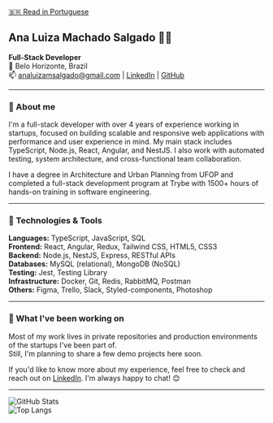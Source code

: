 [🇧🇷 Read in Portuguese](./README-pt.md)

## Ana Luiza Machado Salgado 👩‍💻

**Full-Stack Developer**  
📍 Belo Horizonte, Brazil  
📫 [analuizamsalgado@gmail.com](mailto:analuizamsalgado@gmail.com) | [LinkedIn](https://www.linkedin.com/in/analuizamsalgado) | [GitHub](https://github.com/analuizams)

---

### 👋 About me

I'm a full-stack developer with over 4 years of experience working in startups, focused on building scalable and responsive web applications with performance and user experience in mind. My main stack includes TypeScript, Node.js, React, Angular, and NestJS. I also work with automated testing, system architecture, and cross-functional team collaboration.

I have a degree in Architecture and Urban Planning from UFOP and completed a full-stack development program at Trybe with 1500+ hours of hands-on training in software engineering.

---

### 🚀 Technologies & Tools

**Languages:** TypeScript, JavaScript, SQL  
**Frontend:** React, Angular, Redux, Tailwind CSS, HTML5, CSS3  
**Backend:** Node.js, NestJS, Express, RESTful APIs  
**Databases:** MySQL (relational), MongoDB (NoSQL)  
**Testing:** Jest, Testing Library  
**Infrastructure:** Docker, Git, Redis, RabbitMQ, Postman  
**Others:** Figma, Trello, Slack, Styled-components, Photoshop

---

### 📌 What I've been working on

Most of my work lives in private repositories and production environments of the startups I've been part of.  
Still, I'm planning to share a few demo projects here soon.  

If you'd like to know more about my experience, feel free to check and reach out on [LinkedIn](https://linkedin.com/in/analuizamsalgado). I'm always happy to chat! 😊

---

![GitHub Stats](https://github-readme-stats.vercel.app/api?username=analuizams&show_icons=true&theme=vision-friendly-dark&hide_border=true&border_radius=15&count_private=true&title_color=ffffff)  
![Top Langs](https://github-readme-stats.vercel.app/api/top-langs/?username=analuizams&layout=compact&theme=vision-friendly-dark&hide_border=true&border_radius=15&langs_count=6&title_color=ffffff)
